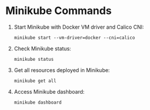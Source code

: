 # Minikube Commands

1. Start Minikube with Docker VM driver and Calico CNI:
    ```
    minikube start --vm-driver=docker --cni=calico
    ```

2. Check Minikube status:
    ```
    minikube status
    ```

3. Get all resources deployed in Minikube:
    ```
    minikube get all
    ```

4. Access Minikube dashboard:
    ```
    minikube dashboard
    ```
